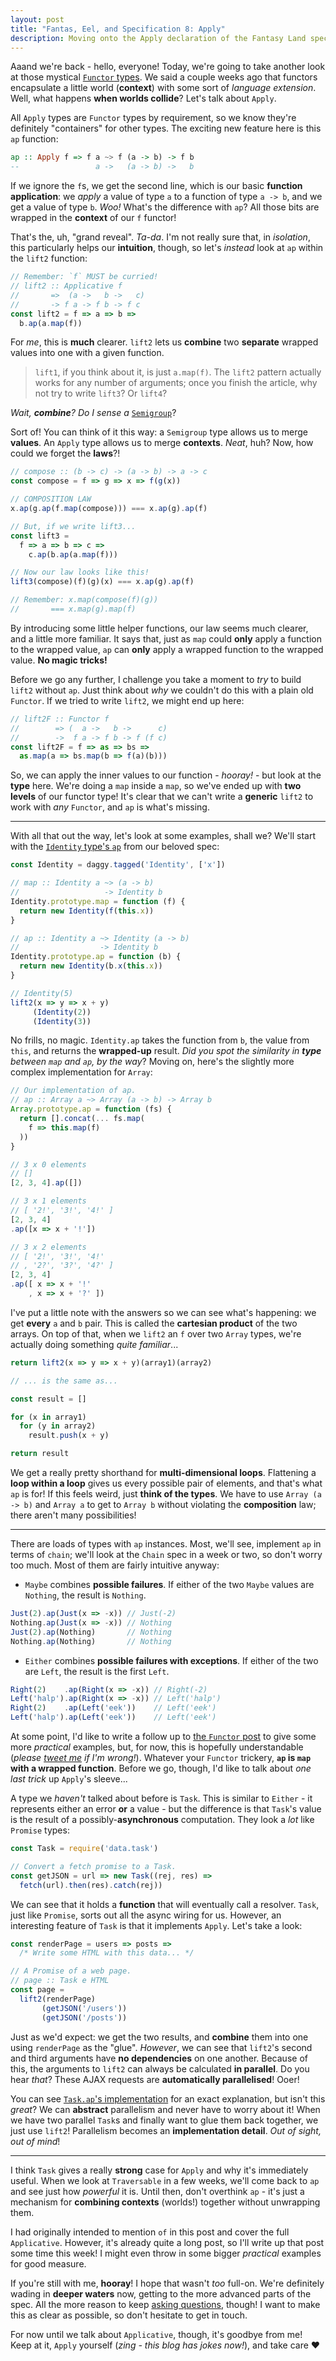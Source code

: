 ```yaml
---
layout: post
title: "Fantas, Eel, and Specification 8: Apply"
description: Moving onto the Apply declaration of the Fantasy Land specification.
---
```


Aaand we're back - hello, everyone! Today, we're going to take another look at those mystical [`Functor` types](/2017/03/27/fantas-eel-and-specification-6/). We said a couple weeks ago that functors encapsulate a little world (**context**) with some sort of _language extension_. Well, what happens **when worlds collide**? Let's talk about `Apply`.

All `Apply` types are `Functor` types by requirement, so we know they're definitely "containers" for other types. The exciting new feature here is this `ap` function:

```haskell
ap :: Apply f => f a ~> f (a -> b) -> f b
--                 a ->   (a -> b) ->   b
```

If we ignore the `f`s, we get the second line, which is our basic **function application**: we _apply_ a value of type `a` to a function of type `a -> b`, and we get a  value of type `b`. _Woo!_ What's the difference with `ap`? All those bits are wrapped in the **context** of our `f` functor!

That's the, uh, "grand reveal". _Ta-da_. I'm not really sure that, in _isolation_, this particularly helps our **intuition**, though, so let's _instead_ look at `ap` within the `lift2` function:

```javascript
// Remember: `f` MUST be curried!
// lift2 :: Applicative f
//       =>  (a ->   b ->   c)
//       -> f a -> f b -> f c
const lift2 = f => a => b =>
  b.ap(a.map(f))
```

For _me_, this is **much** clearer. `lift2` lets us **combine** two **separate** wrapped values into one with a given function.

> `lift1`, if you think about it, is just `a.map(f)`. The `lift2` pattern actually works for any number of arguments; once you finish the article, why not try to write `lift3`? Or `lift4`?

_Wait, **combine**? Do I sense a_ [`Semigroup`](/2017/03/13/fantas-eel-and-specification-4/)?

Sort of! You can think of it this way: a `Semigroup` type allows us to merge **values**. An `Apply` type allows us to merge **contexts**. _Neat_, huh? Now, how could we forget the **laws**?!

```javascript
// compose :: (b -> c) -> (a -> b) -> a -> c
const compose = f => g => x => f(g(x))

// COMPOSITION LAW
x.ap(g.ap(f.map(compose))) === x.ap(g).ap(f)

// But, if we write lift3...
const lift3 =
  f => a => b => c =>
    c.ap(b.ap(a.map(f)))

// Now our law looks like this!
lift3(compose)(f)(g)(x) === x.ap(g).ap(f)

// Remember: x.map(compose(f)(g))
//       === x.map(g).map(f)
```

By introducing some little helper functions, our law seems much clearer, and a little more familiar. It says that, just as `map` could **only** apply a function to the wrapped value, `ap` can **only** apply a wrapped function to the wrapped value. **No magic tricks!**

Before we go any further, I challenge you take a moment to _try_ to build `lift2` without `ap`. Just think about _why_ we couldn't do this with a plain old `Functor`. If we tried to write `lift2`, we might end up here:

```javascript
// lift2F :: Functor f
//        => (  a ->   b ->      c)
//        ->  f a -> f b -> f (f c)
const lift2F = f => as => bs =>
  as.map(a => bs.map(b => f(a)(b)))
```

So, we can apply the inner values to our function - _hooray!_ - but look at the **type** here. We're doing a `map` inside a `map`, so we've ended up with **two levels** of our functor type! It's clear that we can't write a **generic** `lift2` to work with _any_ `Functor`, and `ap` is what's missing.

---

With all that out the way, let's look at some examples, shall we? We'll start with the [`Identity` type's `ap`](https://github.com/fantasyland/fantasy-land/blob/master/internal/id.js#L42-L44) from our beloved spec:

```javascript
const Identity = daggy.tagged('Identity', ['x'])

// map :: Identity a ~> (a -> b)
//                   -> Identity b
Identity.prototype.map = function (f) {
  return new Identity(f(this.x))
}

// ap :: Identity a ~> Identity (a -> b)
//                  -> Identity b
Identity.prototype.ap = function (b) {
  return new Identity(b.x(this.x))
}

// Identity(5)
lift2(x => y => x + y)
     (Identity(2))
     (Identity(3))
```

No frills, no magic. `Identity.ap` takes the function from `b`, the value from `this`, and returns the **wrapped-up** result. _Did you spot the similarity in **type** between `map` and `ap`, by the way_? Moving on, here's the slightly more complex implementation for `Array`:

```javascript
// Our implementation of ap.
// ap :: Array a ~> Array (a -> b) -> Array b
Array.prototype.ap = function (fs) {
  return [].concat(... fs.map(
    f => this.map(f)
  ))
}

// 3 x 0 elements
// []
[2, 3, 4].ap([])

// 3 x 1 elements
// [ '2!', '3!', '4!' ]
[2, 3, 4]
.ap([x => x + '!'])

// 3 x 2 elements
// [ '2!', '3!', '4!'
// , '2?', '3?', '4?' ]
[2, 3, 4]
.ap([ x => x + '!'
    , x => x + '?' ])
```

I've put a little note with the answers so we can see what's happening: we get **every** `a` and `b` pair. This is called the **cartesian product** of the two arrays. On top of that, when we `lift2` an `f` over two `Array` types, we're actually doing something _quite familiar_...

```javascript
return lift2(x => y => x + y)(array1)(array2)

// ... is the same as...

const result = []

for (x in array1)
  for (y in array2)
    result.push(x + y)

return result
```

We get a really pretty shorthand for **multi-dimensional loops**. Flattening a **loop within a loop** gives us every possible pair of elements, and that's what `ap` is for! If this feels weird, just **think of the types**. We have to use `Array (a -> b)` and `Array a` to get to `Array b` without violating the **composition** law; there aren't many possibilities!

---

There are loads of types with `ap` instances. Most, we'll see, implement `ap` in terms of `chain`; we'll look at the `Chain` spec in a week or two, so don't worry too much. Most of them are fairly intuitive anyway:

- `Maybe` combines **possible failures**. If either of the two `Maybe` values are `Nothing`, the result is `Nothing`.

```javascript
Just(2).ap(Just(x => -x)) // Just(-2)
Nothing.ap(Just(x => -x)) // Nothing
Just(2).ap(Nothing)       // Nothing
Nothing.ap(Nothing)       // Nothing
```

- `Either` combines **possible failures with exceptions**. If either of the two are `Left`, the result is the first `Left`.

```javascript
Right(2)    .ap(Right(x => -x)) // Right(-2)
Left('halp').ap(Right(x => -x)) // Left('halp')
Right(2)    .ap(Left('eek'))    // Left('eek')
Left('halp').ap(Left('eek'))    // Left('eek')
```


At some point, I'd like to write a follow up to [the `Functor` post](/2016/12/31/yippee-ki-yay-other-functors/) to give some more _practical_ examples, but, for now, this is hopefully understandable (_please [tweet me](http://twitter.com/am_i_tom) if I'm wrong!_). Whatever your `Functor` trickery, **`ap` is `map` with a wrapped function**. Before we go, though, I'd like to talk about _one last trick_ up `Apply`'s sleeve...

A type we _haven't_ talked about before is `Task`. This is similar to `Either` - it represents either an error **or** a value - but the difference is that `Task`'s value is the result of a possibly-**asynchronous** computation. They look a _lot_ like `Promise` types:

```javascript
const Task = require('data.task')

// Convert a fetch promise to a Task.
const getJSON = url => new Task((rej, res) =>
  fetch(url).then(res).catch(rej))
```

We can see that it holds a **function** that will eventually call a resolver. `Task`, just like `Promise`, sorts out all the async wiring for us. However, an interesting feature of `Task` is that it implements `Apply`. Let's take a look:

```javascript
const renderPage = users => posts =>
  /* Write some HTML with this data... */

// A Promise of a web page.
// page :: Task e HTML
const page =
  lift2(renderPage)
       (getJSON('/users'))
       (getJSON('/posts'))
```

Just as we'd expect: we get the two results, and **combine** them into one using `renderPage` as the "glue". _However_, we can see that `lift2`'s second and third arguments have **no dependencies** on one another. Because of this, the arguments to `lift2` can always be calculated **in parallel**. Do you hear _that_? These AJAX requests are **automatically parallelised**! Ooer!

You can see [`Task.ap`'s implementation](https://github.com/folktale/data.task/blob/master/lib/task.js#L131-L183) for an exact explanation, but isn't this _great_? We can **abstract** parallelism and never have to worry about it! When we have two parallel `Task`s and finally want to glue them back together, we just use `lift2`! Parallelism becomes an **implementation detail**. _Out of sight, out of mind_!

---

I think `Task` gives a really **strong** case for `Apply` and why it's immediately useful. When we look at `Traversable` in a few weeks, we'll come back to `ap` and see just how _powerful_ it is. Until then, don't overthink `ap` - it's just a mechanism for **combining contexts** (worlds!) together without unwrapping them.

I had originally intended to mention `of` in this post and cover the full `Applicative`. However, it's already quite a long post, so I'll write up that post some time this week! I might even throw in some bigger _practical_ examples for good measure.

If you're still with me, **hooray**! I hope that wasn't _too_ full-on. We're definitely wading in **deeper waters** now, getting to the more advanced parts of the spec. All the more reason to keep [asking questions](http://twitter.com/am_i_tom), though! I want to make this as clear as possible, so don't hesitate to get in touch.

For now until we talk about `Applicative`, though, it's goodbye from me! Keep at it, `Apply` yourself (_zing - this blog has jokes now!_), and take care &hearts;
